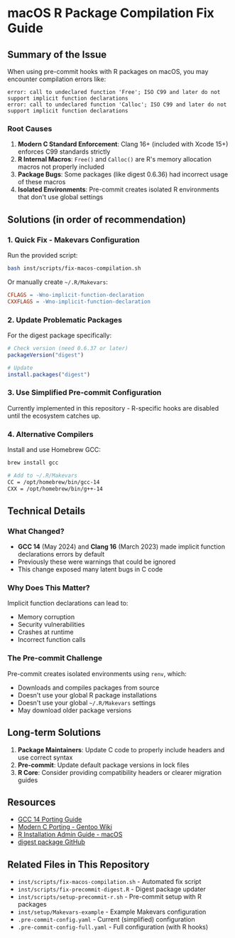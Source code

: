 # macOS R Package Compilation Fix Guide

## Summary of the Issue

When using pre-commit hooks with R packages on macOS, you may encounter compilation errors like:

```
error: call to undeclared function 'Free'; ISO C99 and later do not support implicit function declarations
error: call to undeclared function 'Calloc'; ISO C99 and later do not support implicit function declarations
```

### Root Causes

1. **Modern C Standard Enforcement**: Clang 16+ (included with Xcode 15+) enforces C99 standards strictly
2. **R Internal Macros**: `Free()` and `Calloc()` are R's memory allocation macros not properly included
3. **Package Bugs**: Some packages (like digest 0.6.36) had incorrect usage of these macros
4. **Isolated Environments**: Pre-commit creates isolated R environments that don't use global settings

## Solutions (in order of recommendation)

### 1. Quick Fix - Makevars Configuration

Run the provided script:
```bash
bash inst/scripts/fix-macos-compilation.sh
```

Or manually create `~/.R/Makevars`:
```makefile
CFLAGS = -Wno-implicit-function-declaration
CXXFLAGS = -Wno-implicit-function-declaration
```

### 2. Update Problematic Packages

For the digest package specifically:
```r
# Check version (need 0.6.37 or later)
packageVersion("digest")

# Update
install.packages("digest")
```

### 3. Use Simplified Pre-commit Configuration

Currently implemented in this repository - R-specific hooks are disabled until the ecosystem catches up.

### 4. Alternative Compilers

Install and use Homebrew GCC:
```bash
brew install gcc

# Add to ~/.R/Makevars
CC = /opt/homebrew/bin/gcc-14
CXX = /opt/homebrew/bin/g++-14
```

## Technical Details

### What Changed?

- **GCC 14** (May 2024) and **Clang 16** (March 2023) made implicit function declarations errors by default
- Previously these were warnings that could be ignored
- This change exposed many latent bugs in C code

### Why Does This Matter?

Implicit function declarations can lead to:
- Memory corruption
- Security vulnerabilities
- Crashes at runtime
- Incorrect function calls

### The Pre-commit Challenge

Pre-commit creates isolated environments using `renv`, which:
- Downloads and compiles packages from source
- Doesn't use your global R package installations
- Doesn't use your global `~/.R/Makevars` settings
- May download older package versions

## Long-term Solutions

1. **Package Maintainers**: Update C code to properly include headers and use correct syntax
2. **Pre-commit**: Update default package versions in lock files
3. **R Core**: Consider providing compatibility headers or clearer migration guides

## Resources

- [GCC 14 Porting Guide](https://gcc.gnu.org/gcc-14/porting_to.html)
- [Modern C Porting - Gentoo Wiki](https://wiki.gentoo.org/wiki/Modern_C_porting)
- [R Installation Admin Guide - macOS](https://cran.r-project.org/doc/manuals/r-release/R-admin.html#macOS)
- [digest package GitHub](https://github.com/eddelbuettel/digest)

## Related Files in This Repository

- `inst/scripts/fix-macos-compilation.sh` - Automated fix script
- `inst/scripts/fix-precommit-digest.R` - Digest package updater
- `inst/scripts/setup-precommit-r.sh` - Pre-commit setup with R packages
- `inst/setup/Makevars-example` - Example Makevars configuration
- `.pre-commit-config.yaml` - Current (simplified) configuration
- `.pre-commit-config-full.yaml` - Full configuration (with R hooks) 